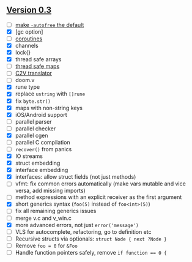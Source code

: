 ## [Version 0.3](https://github.com/vlang/v/projects/5)
- [ ] [make `-autofree` the default](https://github.com/vlang/v/issues/6989)
- [x] [gc option]
- [ ] [coroutines](https://github.com/vlang/v/discussions/11582)
- [x] channels
- [x] lock{}
- [x] thread safe arrays
- [ ] [thread safe maps](https://github.com/vlang/v/discussions/11729)
- [ ] [C2V translator](https://github.com/vlang/v/issues/6985)
- [ ] doom.v
- [x] rune type
- [x] replace `ustring` with `[]rune`
- [x] fix `byte.str()`
- [x] maps with non-string keys
- [x] iOS/Android support
- [ ] parallel parser
- [ ] parallel checker
- [x] parallel cgen
- [ ] parallel C compilation
- [ ] `recover()` from panics
- [x] IO streams
- [x] struct embedding
- [x] interface embedding
- [x] interfaces: allow struct fields (not just methods)
- [ ] vfmt: fix common errors automatically (make vars mutable and vice versa, add missing imports)
- [ ] method expressions with an explicit receiver as the first argument
- [x] short generics syntax (`foo(5)` instead of `foo<int>(5)`)
- [ ] fix all remaining generics issues
- [ ] merge v.c and v_win.c
- [x] more advanced errors, not just `error('message')`
- [ ] VLS for autocomplete, refactoring, go to definition etc
- [ ] Recursive structs via optionals: `struct Node { next ?Node }`
- [ ] Remove `foo = 0` for `&Foo`
- [ ] Handle function pointers safely, remove `if function == 0 {`
